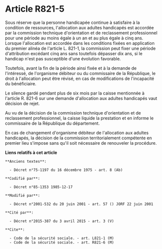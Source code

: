 # Article R821-5

Sous réserve que la personne handicapée continue à satisfaire à la condition de ressources, l'allocation aux adultes
handicapés est accordée par la commission technique d'orientation et de reclassement professionnel pour une période au moins
égale à un an et au plus égale à cinq ans. Lorsque l'allocation est accordée dans les conditions fixées en application du
premier alinéa de l'article L. 821-1, la commission peut fixer une période d'attribution excédant cinq ans sans toutefois
dépasser dix ans, si le handicap n'est pas susceptible d'une évolution favorable. 

Toutefois, avant la fin de la période ainsi fixée et à la demande de l'intéressé, de l'organisme débiteur ou du commissaire
de la République, le droit à l'allocation peut être révisé, en cas de modifications de l'incapacité du bénéficiaire. 

Le silence gardé pendant plus de six mois par la caisse mentionnée à l'article R. 821-6 sur une demande d'allocation aux
adultes handicapés vaut décision de rejet.

Au vu de la décision de la commission technique d'orientation et de reclassement professionnel, la caisse liquide la
prestation et en informe le commissaire de la République du département. 

En cas de changement d'organisme débiteur de l'allocation aux adultes handicapés, la décision de la commission
territorialement compétente en premier lieu s'impose sans qu'il soit nécessaire de renouveler la procédure.

**Liens relatifs à cet article**

	**Anciens textes**:

	  - Décret n°75-1197 du 16 décembre 1975 - art. 8 (Ab)

	**Codifié par**:

	  - Décret n°85-1353 1985-12-17

	**Modifié par**:

	  - Décret n°2001-532 du 20 juin 2001 - art. 57 () JORF 22 juin 2001

	**Cité par**:

	  - Décret n°2015-387 du 3 avril 2015 - art. 3 (V)

	**Cite**:

	  - Code de la sécurité sociale. - art. L821-1 (M)
	  - Code de la sécurité sociale. - art. R821-6 (M)
